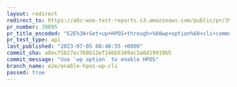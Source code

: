 ```yaml
---
layout: redirect
redirect_to: https://a8c-woo-test-reports.s3.amazonaws.com/public/pr/39095/api/index.html
pr_number: 39095
pr_title_encoded: "E2E%3A+Set+up+HPOS+through+%60wp+option%60+cli+command"
pr_test_type: api
last_published: "2023-07-05 08:48:55 +0000"
commit_sha: a8ecf5b27ec768b12ef24bb5169ac3a8d19919b5
commit_message: "Use `wp option` to enable HPOS"
branch_name: e2e/enable-hpos-wp-cli
passed: true
---
```

